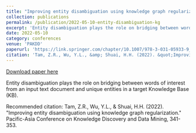 ```yaml
---
title: "Improving entity disambiguation using knowledge graph regularization"
collection: publications
permalink: /publication/2022-05-10-entity-disambiguation-kg
excerpt: 'Entity disambiguation plays the role on bridging between words of interest from an input text document and unique entities in a target Knowledge Base (KB).'
date: 2022-05-10
category: conferences
venue: 'PAKDD'
paperurl: 'https://link.springer.com/chapter/10.1007/978-3-031-05933-9_27'
citation: 'Tam, Z.R., Wu, Y.L., &amp; Shuai, H.H. (2022). &quot;Improving entity disambiguation using knowledge graph regularization.&quot; Pacific-Asia Conference on Knowledge Discovery and Data Mining, 341-353.'
---
```


<a href='https://link.springer.com/chapter/10.1007/978-3-031-05933-9_27'>Download paper here</a>

Entity disambiguation plays the role on bridging between words of interest from an input text document and unique entities in a target Knowledge Base (KB).

Recommended citation: Tam, Z.R., Wu, Y.L., & Shuai, H.H. (2022). "Improving entity disambiguation using knowledge graph regularization." Pacific-Asia Conference on Knowledge Discovery and Data Mining, 341-353.